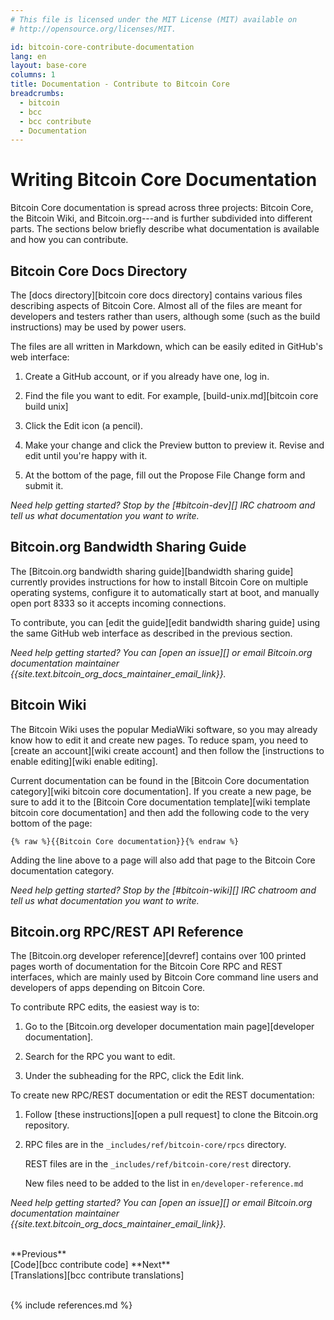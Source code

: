 ```yaml
---
# This file is licensed under the MIT License (MIT) available on
# http://opensource.org/licenses/MIT.

id: bitcoin-core-contribute-documentation
lang: en
layout: base-core
columns: 1
title: Documentation - Contribute to Bitcoin Core
breadcrumbs:
  - bitcoin
  - bcc
  - bcc contribute
  - Documentation
---
```

# Writing Bitcoin Core Documentation

Bitcoin Core documentation is spread across three projects: Bitcoin
Core, the Bitcoin Wiki, and Bitcoin.org---and is further subdivided into
different parts. The sections below briefly describe what documentation
is available and how you can contribute.

## Bitcoin Core Docs Directory

The [docs directory][bitcoin core docs directory]
contains various files describing aspects of Bitcoin Core. Almost all of
the files are meant for developers and testers rather than users, although
some (such as the build instructions) may be used by power users.

The files are all written in Markdown, which can be easily edited in
GitHub's web interface:

1. Create a GitHub account, or if you already have one, log in.

2. Find the file you want to edit. For example, [build-unix.md][bitcoin
   core build unix]

3. Click the Edit icon (a pencil).

4. Make your change and click the Preview button to preview it. Revise
   and edit until you're happy with it.

5. At the bottom of the page, fill out the Propose File Change form and
   submit it.

*Need help getting started?  Stop by the [#bitcoin-dev][] IRC chatroom
and tell us what documentation you want to write.*

## Bitcoin.org Bandwidth Sharing Guide

The [Bitcoin.org bandwidth sharing guide][bandwidth sharing guide]
currently provides instructions for how to install Bitcoin Core on
multiple operating systems, configure it to automatically start at boot,
and manually open port 8333 so it accepts incoming connections.

To contribute, you can [edit the guide][edit bandwidth sharing
guide] using the same GitHub web interface as described in the
previous section.

*Need help getting started? You can [open an issue][] or email Bitcoin.org
documentation maintainer {{site.text.bitcoin_org_docs_maintainer_email_link}}.*

## Bitcoin Wiki

The Bitcoin Wiki uses the popular MediaWiki software, so you may already
know how to edit it and create new pages. To reduce spam, you need to
[create an account][wiki create account] and then follow the
[instructions to enable editing][wiki enable editing].

Current documentation can be found in the [Bitcoin Core documentation
category][wiki bitcoin core documentation].  If you create a new page,
be sure to add it to the [Bitcoin Core documentation template][wiki
template bitcoin core documentation] and then add the following code to
the very bottom of the page:

    {% raw %}{{Bitcoin Core documentation}}{% endraw %}

Adding the line above to a page will also add that page to the Bitcoin
Core documentation category.

*Need help getting started?  Stop by the [#bitcoin-wiki][] IRC chatroom and
tell us what documentation you want to write.*

## Bitcoin.org RPC/REST API Reference

The [Bitcoin.org developer reference][devref] contains over 100 printed
pages worth of documentation for the Bitcoin Core RPC and REST
interfaces, which are mainly used by Bitcoin Core command line users and
developers of apps depending on Bitcoin Core.

To contribute RPC edits, the easiest way is to:

1. Go to the [Bitcoin.org developer documentation main page][developer documentation].

2. Search for the RPC you want to edit.

3. Under the subheading for the RPC, click the Edit link.

To create new RPC/REST documentation or edit the REST documentation:

1. Follow [these instructions][open a pull request] to clone the Bitcoin.org repository.

2. RPC files are in the `_includes/ref/bitcoin-core/rpcs` directory.

    REST files are in the `_includes/ref/bitcoin-core/rest` directory.

    New files need to be added to the list in `en/developer-reference.md`

*Need help getting started? You can [open an issue][] or email
Bitcoin.org documentation maintainer {{site.text.bitcoin_org_docs_maintainer_email_link}}.*

<br class="clear big">
<div class="prevnext">
<span markdown="1">**Previous**<br>[Code][bcc contribute code]</span>
<span markdown="1">**Next**<br>[Translations][bcc contribute translations]</span>
</div>
<br class="clear">

{% include references.md %}
